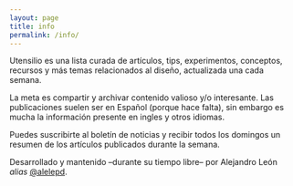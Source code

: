 ```yaml
---
layout: page
title: info
permalink: /info/
---
```


Utensilio es una lista curada de artículos, tips, experimentos, conceptos, recursos y más temas relacionados al diseño, actualizada una cada semana.

La meta es compartir y archivar contenido valioso y/o interesante. Las publicaciones suelen ser en Español (porque hace falta), sin embargo es mucha la información presente en ingles y otros idiomas.

Puedes suscribirte al boletín de noticias y recibir todos los domingos un resumen de los artículos publicados durante la semana.

Desarrollado y mantenido –durante su tiempo libre– por Alejandro León _alias_ [@alelepd](https://twitter.com/alelepd).
